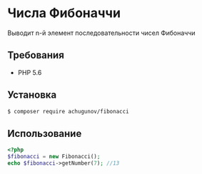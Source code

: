 # Числа Фибоначчи

Выводит n-й элемент последовательности чисел Фибоначчи

## Требования

- PHP 5.6

## Установка

```bash
$ composer require achugunov/fibonacci
```

## Использование

```php
<?php
$fibonacci = new Fibonacci();
echo $fibonacci->getNumber(7); //13
```